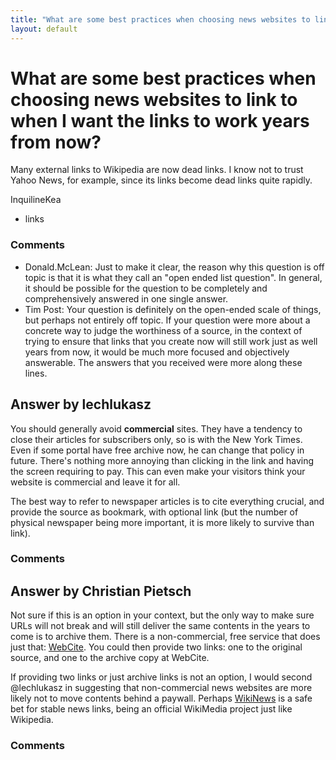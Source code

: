 ```yaml
---
title: "What are some best practices when choosing news websites to link to when I want the links to work years from now?"
layout: default
---
```

What are some best practices when choosing news websites to link to when I want the links to work years from now?
=====================
Many external links to Wikipedia are now dead links. I know not to trust
Yahoo News, for example, since its links become dead links quite
rapidly.

InquilineKea

<ul class="tags"><li class="tag">links</li></ul>

### Comments ###
* Donald.McLean: Just to make it clear, the reason why this question is off topic is that
it is what they call an "open ended list question". In general, it
should be possible for the question to be completely and comprehensively
answered in one single answer.
* Tim Post: Your question is definitely on the open-ended scale of things, but
perhaps not entirely off topic. If your question were more about a
concrete way to judge the worthiness of a source, in the context of
trying to ensure that links that you create now will still work just as
well years from now, it would be much more focused and objectively
answerable. The answers that you received were more along these lines.


Answer by lechlukasz
----------------
You should generally avoid **commercial** sites. They have a tendency to
close their articles for subscribers only, so is with the New York
Times. Even if some portal have free archive now, he can change that
policy in future. There's nothing more annoying than clicking in the
link and having the screen requiring to pay. This can even make your
visitors think your website is commercial and leave it for all.

The best way to refer to newspaper articles is to cite everything
crucial, and provide the source as bookmark, with optional link (but the
number of physical newspaper being more important, it is more likely to
survive than link).

### Comments ###

Answer by Christian Pietsch
----------------
Not sure if this is an option in your context, but the only way to make
sure URLs will not break and will still deliver the same contents in the
years to come is to archive them. There is a non-commercial, free
service that does just that: [WebCite](http://www.webcitation.org/). You
could then provide two links: one to the original source, and one to the
archive copy at WebCite.

If providing two links or just archive links is not an option, I would
second @lechlukasz in suggesting that non-commercial news websites are
more likely not to move contents behind a paywall. Perhaps
[WikiNews](https://wikinews.org/) is a safe bet for stable news links,
being an official WikiMedia project just like Wikipedia.

### Comments ###

